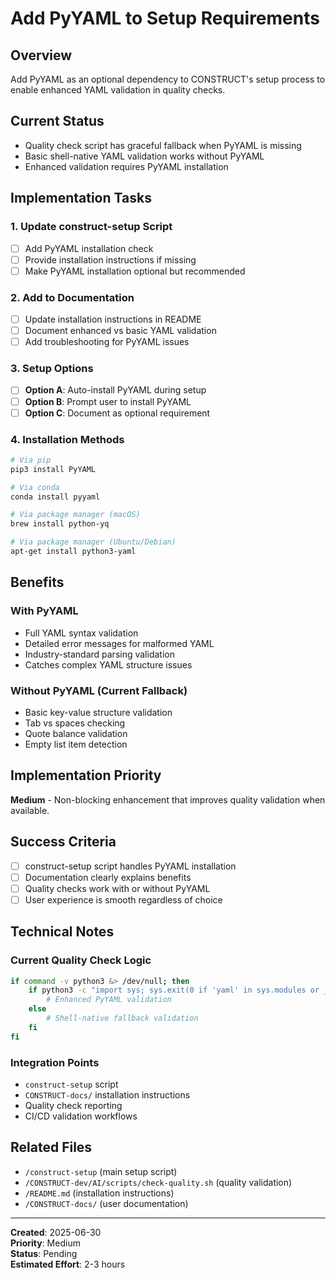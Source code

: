# Add PyYAML to Setup Requirements

## Overview
Add PyYAML as an optional dependency to CONSTRUCT's setup process to enable enhanced YAML validation in quality checks.

## Current Status
- Quality check script has graceful fallback when PyYAML is missing
- Basic shell-native YAML validation works without PyYAML
- Enhanced validation requires PyYAML installation

## Implementation Tasks

### 1. Update construct-setup Script
- [ ] Add PyYAML installation check
- [ ] Provide installation instructions if missing
- [ ] Make PyYAML installation optional but recommended

### 2. Add to Documentation
- [ ] Update installation instructions in README
- [ ] Document enhanced vs basic YAML validation
- [ ] Add troubleshooting for PyYAML issues

### 3. Setup Options
- [ ] **Option A**: Auto-install PyYAML during setup
- [ ] **Option B**: Prompt user to install PyYAML
- [ ] **Option C**: Document as optional requirement

### 4. Installation Methods
```bash
# Via pip
pip3 install PyYAML

# Via conda
conda install pyyaml

# Via package manager (macOS)
brew install python-yq

# Via package manager (Ubuntu/Debian)
apt-get install python3-yaml
```

## Benefits

### With PyYAML
- Full YAML syntax validation
- Detailed error messages for malformed YAML
- Industry-standard parsing validation
- Catches complex YAML structure issues

### Without PyYAML (Current Fallback)
- Basic key-value structure validation
- Tab vs spaces checking
- Quote balance validation
- Empty list item detection

## Implementation Priority
**Medium** - Non-blocking enhancement that improves quality validation when available.

## Success Criteria
- [ ] construct-setup script handles PyYAML installation
- [ ] Documentation clearly explains benefits
- [ ] Quality checks work with or without PyYAML
- [ ] User experience is smooth regardless of choice

## Technical Notes

### Current Quality Check Logic
```bash
if command -v python3 &> /dev/null; then
    if python3 -c "import sys; sys.exit(0 if 'yaml' in sys.modules or __import__('yaml') else 1)" 2>/dev/null; then
        # Enhanced PyYAML validation
    else
        # Shell-native fallback validation
    fi
fi
```

### Integration Points
- `construct-setup` script
- `CONSTRUCT-docs/` installation instructions
- Quality check reporting
- CI/CD validation workflows

## Related Files
- `/construct-setup` (main setup script)
- `/CONSTRUCT-dev/AI/scripts/check-quality.sh` (quality validation)
- `/README.md` (installation instructions)
- `/CONSTRUCT-docs/` (user documentation)

---

**Created**: 2025-06-30  
**Priority**: Medium  
**Status**: Pending  
**Estimated Effort**: 2-3 hours